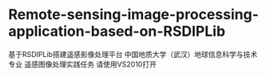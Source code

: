 # Remote-sensing-image-processing-application-based-on-RSDIPLib
基于RSDIPLib搭建遥感影像处理平台
中国地质大学（武汉）地球信息科学与技术专业 遥感图像处理实践任务
请使用VS2010打开
